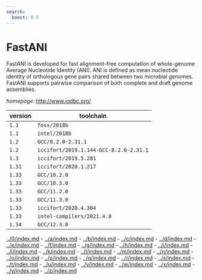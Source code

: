 ```yaml
---
search:
  boost: 0.5
---
```

# FastANI

FastANI is developed for fast alignment-free computation of  whole-genome Average Nucleotide Identity (ANI). ANI is defined as mean  nucleotide identity of orthologous gene pairs shared between two microbial  genomes. FastANI supports pairwise comparison of both complete and draft  genome assemblies.

*homepage*: <http://www.iodbc.org/>

version | toolchain
--------|----------
``1.1`` | ``foss/2018b``
``1.1`` | ``intel/2018b``
``1.2`` | ``GCC/8.2.0-2.31.1``
``1.2`` | ``iccifort/2019.1.144-GCC-8.2.0-2.31.1``
``1.3`` | ``iccifort/2019.5.281``
``1.31`` | ``iccifort/2020.1.217``
``1.33`` | ``GCC/10.2.0``
``1.33`` | ``GCC/10.3.0``
``1.33`` | ``GCC/11.2.0``
``1.33`` | ``GCC/11.3.0``
``1.33`` | ``iccifort/2020.4.304``
``1.33`` | ``intel-compilers/2021.4.0``
``1.34`` | ``GCC/12.3.0``

[../0/index.md](0) - [../a/index.md](a) - [../b/index.md](b) - [../c/index.md](c) - [../d/index.md](d) - [../e/index.md](e) - [../f/index.md](f) - [../g/index.md](g) - [../h/index.md](h) - [../i/index.md](i) - [../j/index.md](j) - [../k/index.md](k) - [../l/index.md](l) - [../m/index.md](m) - [../n/index.md](n) - [../o/index.md](o) - [../p/index.md](p) - [../q/index.md](q) - [../r/index.md](r) - [../s/index.md](s) - [../t/index.md](t) - [../u/index.md](u) - [../v/index.md](v) - [../w/index.md](w) - [../x/index.md](x) - [../y/index.md](y) - [../z/index.md](z)

